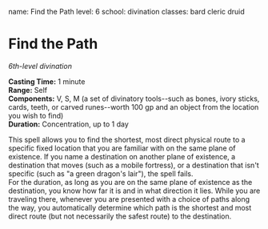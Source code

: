 name: Find the Path level: 6 school: divination classes: bard cleric druid

# Find the Path
_6th-level divination_

**Casting Time:** 1 minute    
**Range:** Self    
**Components:** V, S, M (a set of divinatory tools--such as bones, ivory sticks, cards, teeth, or carved runes--worth 100 gp and an object from the location you wish to find)    
**Duration:** Concentration, up to 1 day

This spell allows you to find the shortest, most direct physical route to a specific fixed location that you are familiar with on the same plane of existence. If you name a destination on another plane of existence, a destination that moves (such as a mobile fortress), or a destination that isn't specific (such as "a green dragon's lair"), the spell fails.    
For the duration, as long as you are on the same plane of existence as the destination, you know how far it is and in what direction it lies. While you are traveling there, whenever you are presented with a choice of paths along the way, you automatically determine which path is the shortest and most direct route (but not necessarily the safest route) to the destination. 